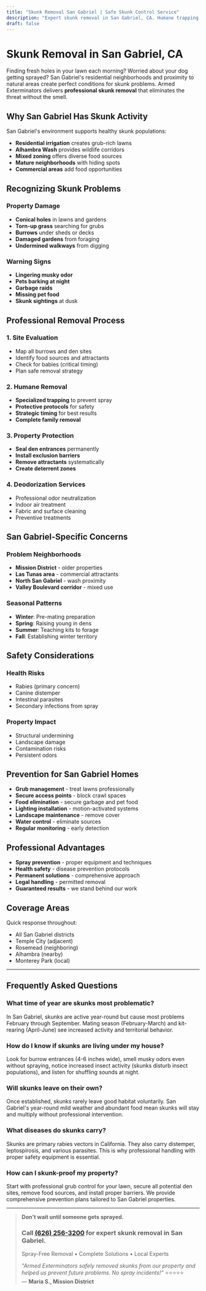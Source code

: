 ```yaml
---
title: "Skunk Removal San Gabriel | Safe Skunk Control Service"
description: "Expert skunk removal in San Gabriel, CA. Humane trapping, burrow exclusion & odor control. Protect your family & pets. Call (626) 256-3200."
draft: false
---
```


# Skunk Removal in San Gabriel, CA

Finding fresh holes in your lawn each morning? Worried about your dog getting sprayed? San Gabriel's residential neighborhoods and proximity to natural areas create perfect conditions for skunk problems. Armed Exterminators delivers **professional skunk removal** that eliminates the threat without the smell.

## Why San Gabriel Has Skunk Activity

San Gabriel's environment supports healthy skunk populations:
- **Residential irrigation** creates grub-rich lawns
- **Alhambra Wash** provides wildlife corridors
- **Mixed zoning** offers diverse food sources
- **Mature neighborhoods** with hiding spots
- **Commercial areas** add food opportunities

## Recognizing Skunk Problems

### Property Damage
- **Conical holes** in lawns and gardens
- **Torn-up grass** searching for grubs
- **Burrows** under sheds or decks
- **Damaged gardens** from foraging
- **Undermined walkways** from digging

### Warning Signs
- **Lingering musky odor**
- **Pets barking at night**
- **Garbage raids**
- **Missing pet food**
- **Skunk sightings** at dusk

## Professional Removal Process

### 1. Site Evaluation
- Map all burrows and den sites
- Identify food sources and attractants
- Check for babies (critical timing)
- Plan safe removal strategy

### 2. Humane Removal
- **Specialized trapping** to prevent spray
- **Protective protocols** for safety
- **Strategic timing** for best results
- **Complete family removal**

### 3. Property Protection
- **Seal den entrances** permanently
- **Install exclusion barriers**
- **Remove attractants** systematically
- **Create deterrent zones**

### 4. Deodorization Services
- Professional odor neutralization
- Indoor air treatment
- Fabric and surface cleaning
- Preventive treatments

## San Gabriel-Specific Concerns

### Problem Neighborhoods
- **Mission District** - older properties
- **Las Tunas area** - commercial attractants
- **North San Gabriel** - wash proximity
- **Valley Boulevard corridor** - mixed use

### Seasonal Patterns
- **Winter**: Pre-mating preparation
- **Spring**: Raising young in dens
- **Summer**: Teaching kits to forage
- **Fall**: Establishing winter territory

## Safety Considerations

### Health Risks
- Rabies (primary concern)
- Canine distemper
- Intestinal parasites
- Secondary infections from spray

### Property Impact
- Structural undermining
- Landscape damage
- Contamination risks
- Persistent odors

## Prevention for San Gabriel Homes

- **Grub management** - treat lawns professionally
- **Secure access points** - block crawl spaces
- **Food elimination** - secure garbage and pet food
- **Lighting installation** - motion-activated systems
- **Landscape maintenance** - remove cover
- **Water control** - eliminate sources
- **Regular monitoring** - early detection

## Professional Advantages

- **Spray prevention** - proper equipment and techniques
- **Health safety** - disease prevention protocols
- **Permanent solutions** - comprehensive approach
- **Legal handling** - permitted removal
- **Guaranteed results** - we stand behind our work

## Coverage Areas

Quick response throughout:
- All San Gabriel districts
- Temple City (adjacent)
- Rosemead (neighboring)
- Alhambra (nearby)
- Monterey Park (local)

---

## Frequently Asked Questions

### What time of year are skunks most problematic?
In San Gabriel, skunks are active year-round but cause most problems February through September. Mating season (February-March) and kit-rearing (April-June) see increased activity and territorial behavior.

### How do I know if skunks are living under my house?
Look for burrow entrances (4-6 inches wide), smell musky odors even without spraying, notice increased insect activity (skunks disturb insect populations), and listen for shuffling sounds at night.

### Will skunks leave on their own?
Once established, skunks rarely leave good habitat voluntarily. San Gabriel's year-round mild weather and abundant food mean skunks will stay and multiply without professional intervention.

### What diseases do skunks carry?
Skunks are primary rabies vectors in California. They also carry distemper, leptospirosis, and various parasites. This is why professional handling with proper safety equipment is essential.

### How can I skunk-proof my property?
Start with professional grub control for your lawn, secure all potential den sites, remove food sources, and install proper barriers. We provide comprehensive prevention plans tailored to San Gabriel properties.

---

> **Don't wait until someone gets sprayed.**  
> ### Call [(626) 256-3200](tel:6262563200) for expert skunk removal in San Gabriel.  
> Spray-Free Removal • Complete Solutions • Local Experts  
> 
> *"Armed Exterminators safely removed skunks from our property and helped us prevent future problems. No spray incidents!"* ⭐⭐⭐⭐⭐  
> — **Maria S., Mission District**
